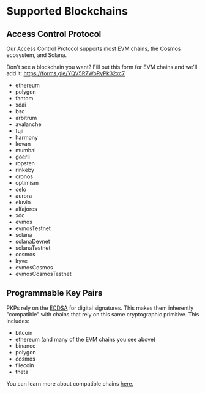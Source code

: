 # Supported Blockchains

## Access Control Protocol

Our Access Control Protocol supports most EVM chains, the Cosmos ecosystem, and Solana. 

Don't see a blockchain you want?  Fill out this form for EVM chains and we'll add it: https://forms.gle/YQV5R7WoRyPk32xc7

- ethereum
- polygon
- fantom
- xdai
- bsc
- arbitrum
- avalanche
- fuji
- harmony
- kovan
- mumbai
- goerli
- ropsten
- rinkeby
- cronos
- optimism
- celo
- aurora
- eluvio
- alfajores
- xdc
- evmos
- evmosTestnet
- solana
- solanaDevnet
- solanaTestnet
- cosmos
- kyve
- evmosCosmos
- evmosCosmosTestnet

## Programmable Key Pairs

PKPs rely on the [ECDSA](https://blog.cloudflare.com/ecdsa-the-digital-signature-algorithm-of-a-better-internet/) for digital signatures. This makes them inherently "compatible" with chains that rely on this same cryptographic primitive. This includes:

- bitcoin
- ethereum (and many of the EVM chains you see above)
- binance
- polygon
- cosmos 
- filecoin 
- theta 

You can learn more about compatible chains [here.](http://ethanfast.com/top-crypto.html)

 